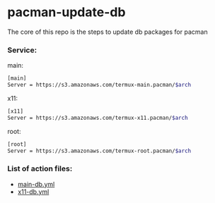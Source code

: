 # pacman-update-db
The core of this repo is the steps to update db packages for pacman

### Service:
main:
```bash
[main]
Server = https://s3.amazonaws.com/termux-main.pacman/$arch
```
x11:
```bash
[x11]
Server = https://s3.amazonaws.com/termux-x11.pacman/$arch
```
root:
```bash
[root]
Server = https://s3.amazonaws.com/termux-root.pacman/$arch
```

### List of action files:
 - [main-db.yml](.github/workflows/main-db.yml)
 - [x11-db.yml](.github/workflows/x11-db.yml)
